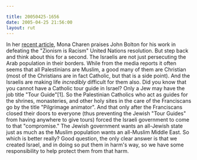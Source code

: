 ```yaml
---

title: 20050425-1656
date: 2005-04-25 21:56:00
layout: rut
---
```


<p> In her <a href="http://www.townhall.com/columnists/monacharen/mc20050422.shtml">recent
article</a>, Mona Charen praises John Bolton for his work in
defeating the "Zionism is Racism" United Nations resolution.
But step back and think about this for a second.  The Israelis
are not just persecuting the Arab population in their borders.
While from the media reports it often seems that all Palestinians are
Muslim, a good many of them are Christian (most of the Christians are
in fact Catholic, but that is a side point).  And the Israelis are
making life <em>incredibly</em> difficult for them also.  Did you
know that you cannot have a Catholic tour guide in Israel?  Only a
Jew may have the job title "Tour Guide"[1].  So the Palestinian
Catholics who act as guides for the shrines, monasteries, and other
holy sites in the care of the Franciscans go by the title "Pilgrimage
animator".  And that only after the Franciscans closed their doors
to everyone (thus preventing the Jewish "Tour Guides" from having
anywhere to give tours) forced the Israeli government to come to that
"compromise."  The Jewish government wants an all-Jewish state just
as much as the Muslim population wants an all-Muslim Middle East.
So which is better really?  Good question, the only clear answer is
that we created Israel, and in doing so put them in harm's way, so
we have some responsibility to help protect them from that harm.</p>

